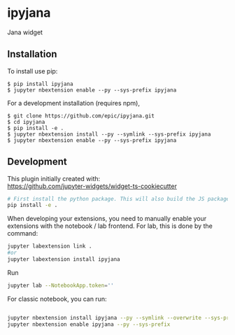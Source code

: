 ipyjana
===============================

Jana widget

Installation
------------

To install use pip:

    $ pip install ipyjana
    $ jupyter nbextension enable --py --sys-prefix ipyjana


For a development installation (requires npm),

    $ git clone https://github.com/epic/ipyjana.git
    $ cd ipyjana
    $ pip install -e .
    $ jupyter nbextension install --py --symlink --sys-prefix ipyjana
    $ jupyter nbextension enable --py --sys-prefix ipyjana

## Development

This plugin initially created with:  
https://github.com/jupyter-widgets/widget-ts-cookiecutter

```bash
# First install the python package. This will also build the JS packages.
pip install -e .
```


When developing your extensions, you need to manually enable your extensions with the
notebook / lab frontend. For lab, this is done by the command:

```bash
jupyter labextension link .
#or 
jupyter labextension install ipyjana
```

Run 
```bash
jupyter lab --NotebookApp.token=''
```

For classic notebook, you can run:

```bash

jupyter nbextension install ipyjana --py --symlink --overwrite --sys-prefix 
jupyter nbextension enable ipyjana --py --sys-prefix
```

